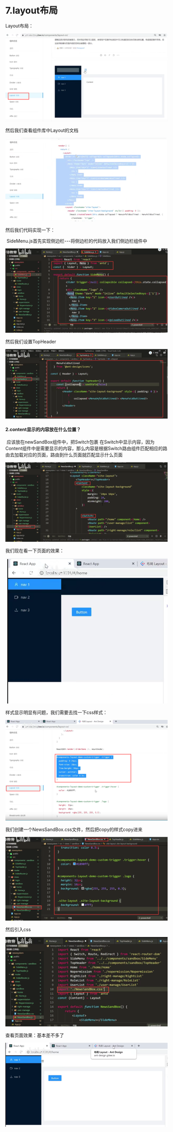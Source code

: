 # 7.layout布局



Layout布局：

![1638342082919](../../../../.vuepress/public/images/1638342082919.png)



然后我们查看组件库中Layout的文档

![1638342459282](../../../../.vuepress/public/images/1638342459282.png)







然后我们代码实现一下：

​	SideMenu.js首先实现侧边栏---将侧边栏的代码放入我们侧边栏组件中

![1638342669870](../../../../.vuepress/public/images/1638342669870.png)







然后我们设置TopHeader

![1638358324627](../../../../.vuepress/public/images/1638358324627.png)







#### 2.content显示的内容放在什么位置？



​	应该放在newSandBox组件中，把Switch包裹 在Switch中显示内容，因为Content组件中是需要显示的内容，那么内容是根据Switch路由组件匹配相应的路由去加载对应的页面，路由到什么页面就匹配显示什么页面

![1638358779314](../../../../.vuepress/public/images/1638358779314.png)







我们现在看一下页面的效果：

![1638358949610](../../../../.vuepress/public/images/1638358949610.png)





样式显示明显有问题，我们需要去找一下css样式：

![1638359058852](../../../../.vuepress/public/images/1638359058852.png)





我们创建一个NewsSandBox.css文件，然后把copy的样式copy进来

![1638359136010](../../../../.vuepress/public/images/1638359136010.png)



然后引入css

![1638359202490](../../../../.vuepress/public/images/1638359202490.png)





查看页面效果：基本差不多了

![1638359305180](../../../../.vuepress/public/images/1638359305180.png)











































































































